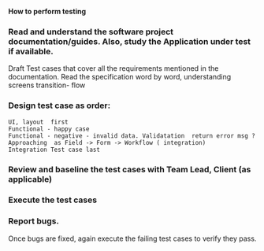 
**How to perform testing**

### Read and understand the software project documentation/guides.  Also, study the Application under test if available.
  Draft Test cases that cover all the requirements mentioned in the documentation.
  Read the specification word by word, understanding screens transition- flow

### Design test case as order: 
    UI, layout  first 
    Functional - happy case
    Functional - negative - invalid data. Validatation  return error msg ?
    Approaching  as Field -> Form -> Workflow ( integration) 
    Integration Test case last 

### Review and baseline the test cases with Team Lead, Client (as applicable)	

### Execute the test cases

### Report bugs.	

Once bugs are fixed, again execute the failing test cases to verify they pass.	
